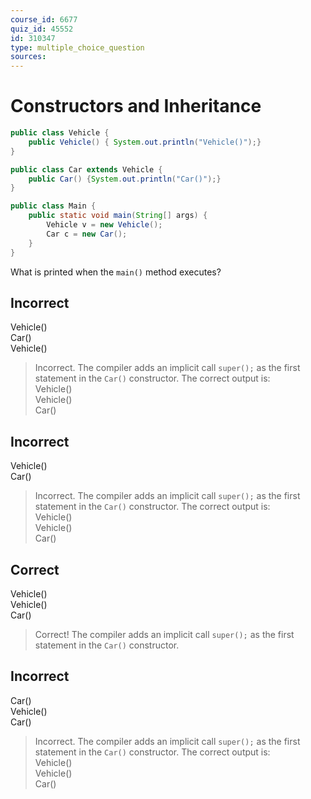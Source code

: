 ```yaml
---
course_id: 6677
quiz_id: 45552
id: 310347
type: multiple_choice_question
sources:
---
```


# Constructors and Inheritance

```java
public class Vehicle {
    public Vehicle() { System.out.println("Vehicle()");}
}

public class Car extends Vehicle {
    public Car() {System.out.println("Car()");}
}

public class Main {
    public static void main(String[] args) {
        Vehicle v = new Vehicle();
        Car c = new Car();
    }
}
```

What is printed when the `main()` method executes?

## Incorrect

Vehicle()  
Car()     
Vehicle()

> Incorrect. The compiler adds an implicit call `super();` as the first statement in the `Car()` constructor.
> The correct output is:    
> Vehicle()   
> Vehicle()  
> Car()


## Incorrect

Vehicle()  
Car()

> Incorrect. The compiler adds an implicit call `super();` as the first statement in the `Car()` constructor.
> The correct output is:    
> Vehicle()   
> Vehicle()  
> Car()


## Correct

Vehicle()  
Vehicle()  
Car()

> Correct! The compiler adds an implicit call `super();` as the first statement in the `Car()` constructor.

## Incorrect

Car()    
Vehicle()  
Car()

> Incorrect. The compiler adds an implicit call `super();` as the first statement in the `Car()` constructor.
> The correct output is:    
> Vehicle()   
> Vehicle()  
> Car()